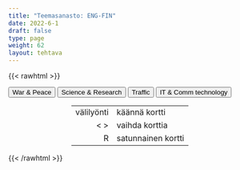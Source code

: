 ```yaml
---
title: "Teemasanasto: ENG-FIN"
date: 2022-6-1
draft: false
type: page
weight: 62
layout: tehtava
---
```

{{< rawhtml >}}
<link rel="stylesheet" type="text/css" href="/css/flashcard1.css"/>
<html>
 <body>
  <div id="cardArea"></div>
  <div id=valikko>
<button id="teema1">War & Peace</button>  <button id="teema2">Science & Research</button>   <button id="teema3">Traffic</button>   <button id="teema4">IT & Comm technology</button>
</div>
  <div id="lukumaara"></div>
  <div id="buttonArea" class="grid grid-cols-3"></div>

<div id="nappaimet" class="hidden lg:block" style="text-align:center; margin:0 auto; width:50%;"> 
<table>
  <tr>
    <td style="text-align:end;">välilyönti</td>
    <td>käännä kortti</td>
  </tr>
  <tr>
    <td style="text-align:end;">< ></td>
    <td>vaihda korttia</td>
  </tr>
  <tr>
    <td style="text-align:end;">R</td>
    <td>satunnainen kortti</td>
</table>

</div>

 </body>
</html>

<script> 
$(document).ready(function() {

  var currentQuestion = 0;
  var qbank = [
	["ally", "liittolainen"], 
	["ambush", "väijytys; väijyä"], 
	["ammunition", "ammukset, ampumatarvikkeet"], 
	["armed conflict", "aseellinen konflikti"], 
	["armoury", "asevarasto, asevarikko"], 
	["artillery", "tykistö"], 
	["barracks", "kasarmi, parakki"], 
	["be at war", "olla sodassa"], 
	["beat/defeat the enemy", "voittaa vihollinen"], 
	["border", "raja"], 
	["casualties", "tappiot, mieshukka"], 
	["civil war", "sisällissota"], 
	["combat", "taistelu"], 
	["conquer", "valloittaa, voittaa"], 
	["conscript", "varusmies, asevelvollinen"], 
	["curfew", "ulkonaliikkumiskielto"], 
	["declare war (on a country)", "julistaa sota"], 
	["defeat", "tappio"], 
	["defend", "puolustaa"], 
	["disarmament", "aseistariisunta"], 
	["do one’s military service", "suorittaa varusmiespalvelus"], 
	["do one’s non-military service", "suorittaa siviilipalvelus"], 
	["ethnic cleansing", "etninen puhdistus"], 
	["friendly fire", "omien tulitus"], 
	["garrison", "varuskunta"], 
	["genocide", "kansanmurha"], 
	["guerilla war", "sissisota"], 
	["infantry", "jalkaväki"], 
	["invade", "tunkeutua, hyökätä"], 
	["fleet", "laivasto, laivue"], 
	["military base", "sotilastukikohta"], 
	["missile", "ohjus"], 
	["mobilisation", "liikekannallepano"], 
	["occupation", "miehitys"], 
	["paratroopers", "laskuvarjojääkärit"], 
	["prisoner of war (POW)", "sotavanki"], 
	["rebellion", "kapina"], 
	["regiment", "rykmentti"], 
	["retreat", "vetäytyä"], 
	["sanction", "pakote, sanktio"], 
	["surrender", "antautua"], 
	["trench", "juoksuhauta, taisteluhauta"], 
	["troops", "joukot"], 
	["urban warfare", "kaupunkisota"], 
	["resistance movement", "vastarintaliike"], 
	["siege", "piiritys; piirittää"], 
	["suffer heavy losses", "kärsiä raskaita tappioita"], 
	["wage war on", "sotia"], 
	["warfare", "sodankäynti"], 
	["warmonger", "sodanlietsoja"], 
	["weaponry", "aseistus"], 
	["withdraw", "vetäytyä"], 
	["ceasefire", "tulitauko"], 
	["mediate", "sovitella, toimia välittäjänä"], 
	["negotiate", "neuvotella"], 
	["peace-keeping forces", "rauhanturvajoukot"], 
	["peace negotiations", "rauhanneuvottelut"], 
	["peace treaty", "rauhansopimus"], 
	["truce", "aselepo"], 
	["the Air Force", "ilmavoimat"], 
	["the Army", "maavoimat"], 
	["the Coast Guard", "rannikkovartiosto"], 
	["the Navy", "laivasto"], 
	["the Marine Corps", "merijalkaväki"],
    ["analysis, analyses", "analyysi, analyysit"], 
	["average", "keskiarvo"], 
	["cell", "solu"], 
	["chart, table", "taulukko"], 
	["classification", "luokittelu"], 
	["concept", "käsite"], 
	["conclusion", "johtopäätös"], 
	["conduct an experiment", "tehdä koe"], 
	["data", "tiedot"], 
	["database", "tietokanta"], 
	["discover", "löytää, keksiä"], 
	["discovery", "löytö, keksintö"], 
	["engineer", "insinööri"], 
	["evidence", "todisteet"], 
	["experiment", "koe"], 
	["genetic engineering, gene editing", "geenimanipulaatio"], 
	["hypothesis, hypotheses", "olettamus, olettamukset"], 
	["invent", "keksiä"], 
	["invention", "keksintö"], 
	["measure", "mitata"], 
	["observe", "havainnoida"], 
	["researcher", "tutkija"], 
	["scale", "asteikko"], 
	["scientific", "tieteellinen"], 
	["scientist", "tieteilijä"], 
	["statistics", "tilasto"], 
	["survey", "kyselytutkimus"], 
	["variable", "muuttuja"], 
	["accelerate", "kiihdyttää"], 
	["acceleration", "kiihtyvyys"], 
	["charge", "sähkövaraus"], 
	["circuit", "virtapiiri"], 
	["density", "tiheys"], 
	["dissolve", "liueta, sulaa, hajota"], 
	["electric current", "sähkövirta"], 
	["formula, formulae", "kaava, kaavat"], 
	["frequency", "taajuus"], 
	["friction", "kitka"], 
	["gravity", "painovoima"], 
	["inertia", "(massan) hitaus, jatkavuus"], 
	["lever", "vipu"], 
	["magnification", "suurennus"], 
	["mass", "massa"], 
	["matter", "aine, materia"], 
	["nuclear physics", "ydinfysiikka"], 
	["nucleus, nuclei", "ydin, tuma, ytimet, tumat"], 
	["orbit", "kiertorata, kiertää"], 
	["phenomenon, phenomena", "ilmiö, ilmiöt"], 
	["physicist", "fyysikko"], 
	["radiation", "säteily"], 
	["volume", "tilavuus"], 
	["velocity, speed", "nopeus, vauhti"], 
	["wavelength", "aallonpituus"], 
	["acid", "happo"], 
	["atom", "atomi"], 
	["base", "emäs"], 
	["carbon dioxide", "hiilidioksidi"], 
	["chemical reaction", "kemiallinen reaktio"], 
	["chemist", "kemisti"], 
	["compound", "yhdiste"], 
	["element", "alkuaine"], 
	["evaporate", "haihtua"], 
	["gas", "kaasu"], 
	["hydrogen", "vety"], 
	["molecule", "molekyyli"], 
	["liquid", "neste"], 
	["nitrogen", "typpi"], 
	["oxidation", "hapettuminen"], 
	["oxygen", "happi"], 
	["periodic table", "jaksollisen järjestelmän taulukko"], 
	["property", "ominaisuus"], 
	["reduction", "pelkistyminen"], 
	["saturated", "kylläinen"], 
	["solid", "kiinteä"], 
	["solution", "liuos"], 
	["substance", "aine"], 
    ["freight train", "tavarajuna"], 
	["high-speed rail", "luotijuna"], 
	["lorry (BrE), truck (AmE)", "rekka"], 
	["regional / commuter / local train", "taajamajuna"], 
	["tram", "raitiovaunu"], 
	["underground (BrE), subway (AmE)", "metro"], 
	["vehicle", "ajoneuvo"], 
	["biker", "moottoripyöräilijä, polkupyöräilijä"], 
	["co-driver", "apukuski"], 
	["commuter", "työmatkalainen"], 
	["cyclist", "pyöräilijä"], 
	["motorist", "moottoriajoneuvolla kulkeva"], 
	["passenger", "matkustaja"], 
	["pedestrian", "jalankulkija"], 
	["traffic warden", "pysäköinninvalvoja"], 
	["accelerate", "kiihdyttää"], 
	["annual inspection, vehicle safety inspection, MOT (Ministry of Safety test)", "katsastus"], 
	["annual vehicle tax", "autovero"], 
	["aviation", "ilmailu"], 
	["breathalyzer test", "puhalluskoe"], 
	["built-up area", "taajama"], 
	["bypass", "ohitustie"], 
	["car park (BrE), parking lot (AmE)", "parkkipaikka"], 
	["carpool", "kimppakyyti"], 
	["collision, crash", "kolari"], 
	["curb", "kadun reunakivi"], 
	["cycling lane", "pyörätie"], 
	["detour, diversion", "kiertotie"], 
	["driving licence (BrE), driver’s license (AmE)", "ajokortti"], 
	["driving school", "autokoulu"], 
	["fast lane", "ohituskaista"], 
	["fine, ticket", "sakko"], 
	["freight, cargo", "rahti"], 
	["gas station (AmE), service station (BrE)", "huoltoasema"], 
	["head-on collision", "nokkakolari"], 
	["highway", "valtatie, päätie"], 
	["insurance", "vakuutus"], 
	["interchange", "eritasoliittymä"], 
	["intersection, junction, crossroads", "risteys"], 
	["lane", "kaista"], 
	["lay-by (BrE), rest stop (AmE)", "levähdyspaikka"], 
	["motorway (BrE), freeway (AmE), interstate (AmE)", "moottoritie"], 
	["one-way traffic", "yksisuuntainen liikenne"], 
	["overtake (BrE), pass (AmE)", "ohittaa"], 
	["parallel parking", "taskupysäköinti"], 
	["park", "pysäköidä"], 
	["parking meter, parking app", "pysäköintimittari, pysäköintisovellus"], 
	["parking space", "pysäköintiruutu"], 
	["pavement (BrE), sidewalk (AmE)", "jalkakäytävä"], 
	["paving", "katukiveys, päällyste"], 
	["pedestrian crossing (BrE), zebra crossing (BrE), crosswalk (AmE)", "suojatie"], 
	["pile-up", "ketjukolari"], 
	["public transport", "julkinen liikenne"], 
	["rail, track", "raide"], 
	["ramp, exit", "ramppi"], 
	["reduce speed", "hidastaa, vähentää nopeutta"], 
	["refuel, fill the tank", "tankata"], 
	["right-of-way", "etuajo-oikeus"], 
	["ring road", "kehätie"], 
	["road rage", "rattiraivo"], 
	["road safety", "liikenneturvallisuus"], 
	["roadworks", "tietyö"], 
	["roundabout (BrE), traffic circle (AmE)", "kiertoliittymä, liikenneympyrä"], 
	["route", "reitti"], 
	["rush hour", "ruuhka-aika"], 
	["shotgun", "apukuskin paikka"], 
	["(hard) shoulder", "piennar"], 
	["speed camera", "nopeudenvalvontakamera"], 
	["speed limit", "nopeusrajoitus"], 
	["speed trap, radar", "tutka"], 
	["speeding", "ylinopeus"], 
	["subway (BrE), underpass (AmE)", "alikulkutunneli"], 
	["tailgating", "puskurissa roikkuminen"], 
	["toll, charge", "maksu"], 
	["traffic island", "keskikoroke"], 
	["traffic jam, congestion", "ruuhka"], 
	["traffic regulation, rule of the road", "liikennesääntö"], 
	["traffic violation", "liikennerikkomus"],
	["application", "sovellus"], 
	["attachment", "liite(tiedosto)"], 
	["backspace", "askelpalautin"], 
	["bold, boldface", "lihavointi"], 
	["bookmark", "kirjanmerkki"], 
	["browser", "selain"], 
	["cursor", "kursori"], 
	["desktop", "työpöytä"], 
	["directory", "hakemisto"], 
	["domain", "verkkotunnus"], 
	["emoji", "emoji, hymiö"], 
	["file", "tiedosto"], 
	["firewall", "palomuuri"], 
	["folder", "kansio"], 
	["font", "fontti, kirjasin"], 
	["hashtag", "aihetunniste, risuaita"], 
	["header", "otsikko"], 
	["hyperlink", "linkki"], 
	["icon", "kuvake"], 
	["italics", "kursivointi"], 
	["search engine", "hakukone"], 
	["software", "ohjelma, ohjelmisto"], 
	["spacebar", "välilyöntinäppäin"], 
	["boot, reboot", "käynnistää uudelleen"], 
	["charge", "ladata (virtaa)"], 
	["copy and paste", "kopioida ja liittää"], 
	["cut and paste", "leikata ja liittää"], 
	["crash", "kaatua, lakata toimimasta"], 
	["delete", "poistaa"], 
	["download", "ladata (itselleen esim. internetistä)"], 
	["drag and drop", "raahata ja pudottaa"], 
	["install", "asentaa"], 
	["log in, log out", "kirjautua sisään, kirjautua ulos"], 
	["refresh", "päivittää (sivu)"], 
	["update", "päivittää (ohjelmisto/ sovellus)"], 
	["upload", "ladata (omalta laitteelta esim. internetiin)"], 
	["charger", "laturi"], 
	["display, monitor", "näyttö(laite)"], 
	["docking station", "telakka"], 
	["flash drive", "muistitikku"], 
	["hardware", "laitteisto"], 
	["headset", "kuulokemikrofoni"], 
	["keyboard", "näppäimistö"], 
	["laptop", "kannettava tietokone"], 
	["screen", "näyttö, ruutu"], 
	["algorithm", "algoritmi"], 
	["artificial intelligence, AI", "tekoäly"], 
	["authentication", "todennus"], 
	["bandwidth", "kaista, siirtonopeus"], 
	["bit", "bitti"], 
	["broadband", "laajakaista"], 
	["byte", "tavu"], 
	["cookie", "eväste"], 
	["cyber safety, cyber security", "tietoturva"], 
	["encryption", "salaus"], 
	["malware", "haittaohjelma"], 
	["moderator", "moderaattori"], 
	["network", "verkko"], 
	["online", "verkossa"], 
	["phishing", "tietojenkalastelu"], 
	["programming", "ohjelmointi"], 
	["spam", "roskaposti"], 
	["spreadsheet", "taulukkolaskenta"], 
	["spyware", "vakoiluohjelma"], 
	["Wi-Fi", "langaton verkko"], 
	["word processing", "tekstinkäsittely"], 
];

  beginActivity();
  edellinen();
  random();
  seuraava();
  kortinVaihto();

  	$("#teema1").on("mousedown", function(){
	currentQuestion = 0;
    beginActivity();
    })
    $("#teema2").on("mousedown", function(){
    currentQuestion = 64;
    beginActivity();
    })
    $("#teema3").on("mousedown", function(){
    currentQuestion = 140;
    beginActivity();
    })
    $("#teema4").on("mousedown", function(){
    currentQuestion = 218;
    beginActivity();
    })

  window.addEventListener('keydown', (e) => {
    if (e.keyCode === 32 && e.target === document.body) {
      e.preventDefault();
    }
  });

  document.body.onkeydown = function(event) {
    event = event || window.event;
    var keycode = event.charCode || event.keyCode;
    if (keycode === 37 && currentQuestion > 0) {
      currentQuestion--;
      beginActivity();
    }

    if (keycode === 82) {
      var randomNumber = Math.floor(Math.random() * qbank.length);
      currentQuestion = randomNumber;
      beginActivity();
    }

    if (keycode === 39 && currentQuestion < qbank.length - 1) {
      currentQuestion++;
      beginActivity();
    }

    if (keycode === 32) {
      var parentDiv = document.getElementById("cardArea");
      var childDiv = document.getElementById("card1");
      if (parentDiv.contains(childDiv)) {
        $("#cardArea").empty()
        $("#cardArea").append('<div id="card2" class="card">' + qbank[currentQuestion][1] + '</div>')
        $("#card2").css("background-color", "#00473c")
      } else {
        $("#cardArea").empty()
        $("#cardArea").append('<div id="card1" class="card">' + qbank[currentQuestion][0] + '</div>')
        $("#card1").css("background-color", "#1F2937")
      }
    }

  }
 	function beginActivity() {
    $("#cardArea").empty();
    $("#cardArea").append('<div id="card1" class="card">' + qbank[currentQuestion][0] + '</div>');
    $("#card1").css("background-color", "#1F2937");
    $("#lukumaara").empty();
    var korttia = document.createElement('div')
    korttia.innerHTML = currentQuestion + 1 + " / " + qbank.length;
    document.getElementById('lukumaara').appendChild(korttia);
  }

  function kortinVaihto() {
    $("#cardArea").on("click", function() {
      var parentDiv = document.getElementById("cardArea");
      var childDiv = document.getElementById("card1");
      if (parentDiv.contains(childDiv)) {
        $("#cardArea").empty()
        $("#cardArea").append('<div id="card2" class="card">' + qbank[currentQuestion][1] + '</div>')
        $("#card2").css("background-color", "#00473c")
      } else {
        $("#cardArea").empty()
        $("#cardArea").append('<div id="card1" class="card">' + qbank[currentQuestion][0] + '</div>')
        $("#card1").css("background-color", "#1F2937")
      }
    })
  }


  function edellinen() {
    $("#buttonArea").append('<div id="prevButton">Edellinen</div>');
    $("#prevButton").on("click", function() {
      if (currentQuestion > 0) {
        currentQuestion--;
        beginActivity();
      }
    })
  }

  function random() {
    $("#buttonArea").append('<div id="random">Random</div>');
    $("#random").on("click", function() {
      var randomNumber = Math.floor(Math.random() * qbank.length);
      currentQuestion = randomNumber;
      beginActivity();
    })
  }

  function seuraava() {
    $("#buttonArea").append('<div id="nextButton">Seuraava</div>');
    $("#nextButton").on("click", function() {
      if (currentQuestion < qbank.length - 1) {
        currentQuestion++;
        beginActivity();
      }
    })
  }
})
</script>

{{< /rawhtml >}}